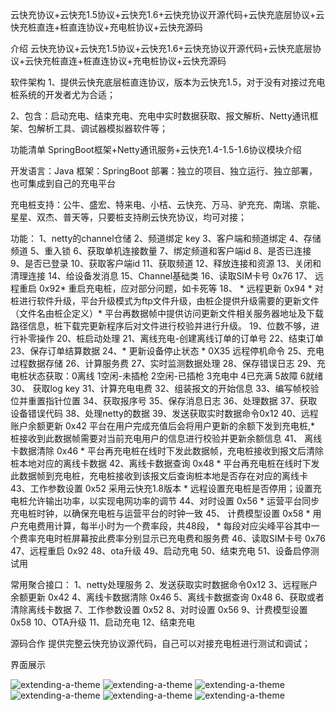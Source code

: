 云快充协议+云快充1.5协议+云快充1.6+云快充协议开源代码+云快充底层协议+云快充桩直连+桩直连协议+充电桩协议+云快充源码

介绍
云快充协议+云快充1.5协议+云快充1.6+云快充协议开源代码+云快充底层协议+云快充桩直连+桩直连协议+充电桩协议+云快充源码

软件架构
1、提供云快充底层桩直连协议，版本为云快充1.5，对于没有对接过充电桩系统的开发者尤为合适；

2、包含：启动充电、结束充电、充电中实时数据获取、报文解析、Netty通讯框架、包解析工具、调试器模拟器软件等；

功能清单
SpringBoot框架+Netty通讯服务+云快充1.4-1.5-1.6协议模块介绍

开发语言：Java 框架：SpringBoot 部署：独立的项目、独立运行、独立部署，也可集成到自己的充电平台

充电桩支持：公牛、盛宏、特来电、小桔、云快充、万马、驴充充、南瑞、京能、星星、双杰、普天等，只要桩支持刷云快充协议，均可对接；

功能： 1、netty的channel仓储 2、频道绑定 key 3、客户端和频道绑定 4、存储频道 5、重入锁 6、获取单机连接数量 7、绑定频道和客户端id 8、是否已连接 9、是否已登录 10、获取客户端id 11、获取频道 12、释放连接和资源 13、关闭和清理连接 14、给设备发消息 15、Channel基础类 16、读取SIM卡号 0x76 17、 远程重启 0x92* 重启充电桩，应对部分问题，如卡死等 18、 * 远程更新 0x94 * 对桩进行软件升级，平台升级模式为ftp文件升级，由桩企提供升级需要的更新文件（文件名由桩企定义）* 平台再数据帧中提供访问更新文件相关服务器地址及下载路径信息，桩下载完更新程序后对文件进行校验并进行升级。 19、位数不够，进行补零操作 20、桩启动处理 21、离线充电-创建离线订单的订单号 22、结束订单 23、保存订单结算数据 24、* 更新设备停止状态 * 0X35 远程停机命令 25、充电过程数据存储 26、计算服务费 27、实时监测数据处理 28、保存错误日志 29、充电桩状态获取：0离线 1空闲-未插枪 2空闲-已插枪 3充电中 4已充满 5故障 6就绪 30、 获取log key 31、计算充电电费 32、组装报文的开始信息 33、编写帧校验位并重置指针位置 34、获取报序号 35、保存消息日志 36、处理数据 37、获取设备错误代码 38、处理netty的数据 39、发送获取实时数据命令0x12 40、远程账户余额更新 0x42 平台在用户完成充值后会将用户更新的余额下发到充电桩,* 桩接收到此数据帧需要对当前充电用户的信息进行校验并更新余额信息 41、 离线卡数据清除 0x46 * 平台再充电桩在线时下发此数据帧，充电桩接收到报文后清除桩本地对应的离线卡数据 42、离线卡数据查询 0x48 * 平台再充电桩在线时下发此数据帧到充电桩，充电桩接收到该报文后查询桩本地是否存在对应的离线卡 43、工作参数设置 0x52 采用云快充1.8版本 * 远程设置充电桩是否停用；设置充电桩允许输出功率，以实现电网功率的调节 44、对时设置 0x56 * 运营平台同步充电桩时钟，以确保充电桩与运营平台的时钟一致 45、 计费模型设置 0x58 * 用户充电费用计算，每半小时为一个费率段，共48段， * 每段对应尖峰平谷其中一个费率充电时桩屏幕按此费率分别显示已充电费和服务费 46、读取SIM卡号 0x76 47、远程重启 0x92 48、ota升级 49、启动充电 50、结束充电 51、设备启停测试用

常用聚合接口： 1、netty处理服务 2、发送获取实时数据命令0x12 3、远程账户余额更新 0x42 4、离线卡数据清除 0x46 5、离线卡数据查询 0x48 6、获取或者清除离线卡数据 7、工作参数设置 0x52 8、对时设置 0x56 9、计费模型设置 0x58 10、OTA升级 11、启动充电 12、结束充电

源码合作
提供完整云快充协议源代码，自己可以对接充电桩进行测试和调试；

界面展示

![extending-a-theme](/001.png)
![extending-a-theme](/002.png)
![extending-a-theme](/003.jpg)
![extending-a-theme](/004.png)
![extending-a-theme](/005.jpg)
![extending-a-theme](/lianxi.jpg)

